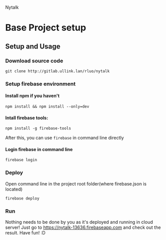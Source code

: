 Nytalk

# Base Project setup

## Setup and Usage
### Download source code
```
git clone http://gitlab.ullink.lan/rluo/nytalk
```

### Setup firebase environment
#### Install npm if you haven't
```
npm install && npm install --only=dev
```

#### Intall firebase tools: 
```
npm install -g firebase-tools
```
After this, you can use `firebase` in command line directly

#### Login firebase in command line
```
firebase login
```

### Deploy
Open command line in the project root folder(where firebase.json is located)
```
firebase deploy
```

### Run
Nothing needs to be done by you as it's deployed and running in cloud server! Just go to https://nytalk-13636.firebaseapp.com and check out the result.
Have fun! :D
